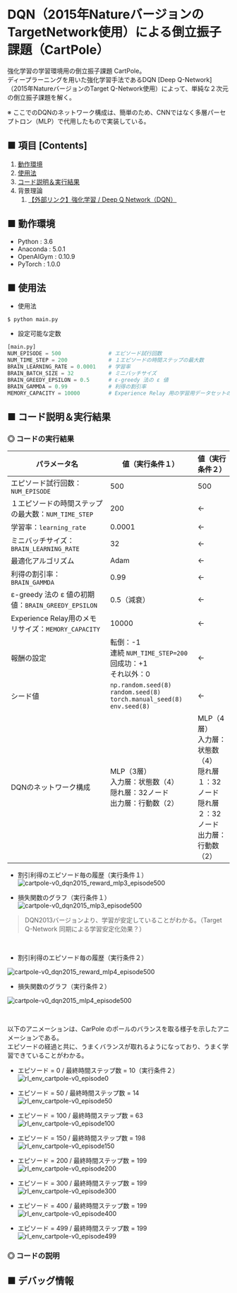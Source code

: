 # DQN（2015年NatureバージョンのTargetNetwork使用）による倒立振子課題（CartPole）
強化学習の学習環境用の倒立振子課題 CartPole。<br>
ディープラーニングを用いた強化学習手法であるDQN [Deep Q-Network] （2015年NatureバージョンのTarget Q-Network使用）によって、単純な２次元の倒立振子課題を解く。<br>

※ ここでのDQNのネットワーク構成は、簡単のため、CNNではなく多層パーセプトロン（MLP）で代用したもので実装している。<br>

## ■ 項目 [Contents]
1. [動作環境](#動作環境)
1. [使用法](#使用法)
1. [コード説明＆実行結果](#コード説明＆実行結果)
1. 背景理論
    1. [【外部リンク】強化学習 / Deep Q Network（DQN）](http://yagami12.hatenablog.com/entry/2019/02/22/210608#DeepQNetwork)


## ■ 動作環境

- Python : 3.6
- Anaconda : 5.0.1
- OpenAIGym : 0.10.9
- PyTorch : 1.0.0

## ■ 使用法

- 使用法
```
$ python main.py
```

- 設定可能な定数
```python
[main.py]
NUM_EPISODE = 500               # エピソード試行回数
NUM_TIME_STEP = 200             # １エピソードの時間ステップの最大数
BRAIN_LEARNING_RATE = 0.0001    # 学習率
BRAIN_BATCH_SIZE = 32           # ミニバッチサイズ
BRAIN_GREEDY_EPSILON = 0.5      # ε-greedy 法の ε 値
BRAIN_GAMMDA = 0.99             # 利得の割引率
MEMORY_CAPACITY = 10000         # Experience Relay 用の学習用データセットのメモリの最大の長さ
```

<a id="コード説明＆実行結果"></a>

## ■ コード説明＆実行結果

### ◎ コードの実行結果

|パラメータ名|値（実行条件１）|値（実行条件２）|
|---|---|---|
|エピソード試行回数：`NUM_EPISODE`|500|500|
|１エピソードの時間ステップの最大数：`NUM_TIME_STEP`|200|←|
|学習率：`learning_rate`|0.0001|←|
|ミニバッチサイズ：`BRAIN_LEARNING_RATE`|32|←|
|最適化アルゴリズム|Adam|←|
|利得の割引率：`BRAIN_GAMMDA`|0.99|←|
|ε-greedy 法の ε 値の初期値：`BRAIN_GREEDY_EPSILON`|0.5（減衰）|←|
|Experience Relay用のメモリサイズ：`MEMORY_CAPACITY`|10000|←|
|報酬の設定|転倒：-1<br>連続 `NUM_TIME_STEP=200`回成功：+1<br>それ以外：0|←|
|シード値|`np.random.seed(8)`<br>`random.seed(8)`<br>`torch.manual_seed(8)`<br>`env.seed(8)`|←|
|DQNのネットワーク構成|MLP（3層）<br>入力層：状態数（4）<br>隠れ層：32ノード<br>出力層：行動数（2）|MLP（4層）<br>入力層：状態数（4）<br>隠れ層１：32ノード<br>隠れ層２：32ノード<br>出力層：行動数（2）|


<!--
転倒：-1<br>連続 `NUM_TIME_STEP`回成功：+`NUM_TIME_STEP=200`<br>それ以外：+1|
-->

- 割引利得のエピソード毎の履歴（実行条件１）<br>
![cartpole-v0_dqn2015_reward_mlp3_episode500](https://user-images.githubusercontent.com/25688193/53780206-a5986780-3f46-11e9-8f1b-1e3f597f77b5.png)<br>

- 損失関数のグラフ（実行条件１）<br>
![cartpole-v0_dqn2015_mlp3_episode500](https://user-images.githubusercontent.com/25688193/53780207-a5986780-3f46-11e9-8d3d-47254bf568c6.png)<br>
> DQN2013バージョンより、学習が安定していることがわかる。（Target Q-Network 同期による学習安定化効果？）

<!--
- DQN2013年バージョンとDQN2015バージョンの比較（実行条件１）<br>
![cartpole-v0_dqn2015-dqn2013_mlp3_reward_episode500](https://user-images.githubusercontent.com/25688193/53071607-0c208d00-3526-11e9-9fbf-a01e4deb7d0a.png)<br>
![cartpole-v0_dqn2015-dqn2013_mlp3_episode500](https://user-images.githubusercontent.com/25688193/53071608-0cb92380-3526-11e9-875f-0d7065c57c35.png)<br>
-->

<br>

- 割引利得のエピソード毎の履歴（実行条件２）<br>
<!--
![cartpole-v0_dqn2015_reward_episode500](https://user-images.githubusercontent.com/25688193/52928835-15bebf00-3385-11e9-8acb-665b6f81b3b4.png)<br>
-->
<!--
![cartpole-v0_dqn2015_reward_mlp4_episode500](https://user-images.githubusercontent.com/25688193/53069071-0cb52580-351e-11e9-9b99-602261330fce.png)<br>
-->
![cartpole-v0_dqn2015_reward_mlp4_episode500](https://user-images.githubusercontent.com/25688193/53780902-cc0bd200-3f49-11e9-8235-f9168242d9cb.png)<br>

- 損失関数のグラフ（実行条件２）<br>
<!--
![cartpole-v0_dqn2015_episode500](https://user-images.githubusercontent.com/25688193/52928868-3555e780-3385-11e9-8042-ad94bee9a3eb.png)<br>
-->
<!--
![cartpole-v0_dqn2015_mlp4_episode500](https://user-images.githubusercontent.com/25688193/53069072-0cb52580-351e-11e9-87c8-71dc2d3fd948.png)<br>
-->
![cartpole-v0_dqn2015_mlp4_episode500](https://user-images.githubusercontent.com/25688193/53780901-c9a97800-3f49-11e9-8587-f2eae79bd4a6.png)<br>

<!--
- DQN2013年バージョンとDQN2015バージョンの比較（実行条件２）<br>
![cartpole-v0_dqn2015-dqn2013_mlp4 reward_episode500](https://user-images.githubusercontent.com/25688193/53072115-8bfb2700-3527-11e9-91ee-f970cd331344.png)<br>
![cartpole-v0_dqn2015-dqn2013_mlp4_episode500](https://user-images.githubusercontent.com/25688193/53072117-8c93bd80-3527-11e9-9237-2e27ff2a4e6f.png)<br>
-->

<br>

以下のアニメーションは、CarPole のポールのバランスを取る様子を示したアニメーションである。<br>
エピソードの経過と共に、うまくバランスが取れるようになっており、うまく学習できていることがわかる。<br>


- エピソード = 0 / 最終時間ステップ数 = 10（実行条件２）<br>
![rl_env_cartpole-v0_episode0](https://user-images.githubusercontent.com/25688193/53780992-391f6780-3f4a-11e9-8a8c-f15c0bce8b4b.gif)<br>

- エピソード = 50 / 最終時間ステップ数 = 14<br>
![rl_env_cartpole-v0_episode50](https://user-images.githubusercontent.com/25688193/53780995-3de41b80-3f4a-11e9-8a9c-17a748f8cdd2.gif)<br>

- エピソード = 100 / 最終時間ステップ数 = 63<br>
![rl_env_cartpole-v0_episode100](https://user-images.githubusercontent.com/25688193/53780997-40df0c00-3f4a-11e9-9dfa-9e961126f4c6.gif)<br>

- エピソード = 150 / 最終時間ステップ数 = 198<br>
![rl_env_cartpole-v0_episode150](https://user-images.githubusercontent.com/25688193/53781002-450b2980-3f4a-11e9-9177-18131ee7740f.gif)<br>

- エピソード = 200 / 最終時間ステップ数 = 199<br>
![rl_env_cartpole-v0_episode200](https://user-images.githubusercontent.com/25688193/53781058-84397a80-3f4a-11e9-9806-2548b9b807b8.gif)<br>

- エピソード = 300 / 最終時間ステップ数 = 199<br>
![rl_env_cartpole-v0_episode300](https://user-images.githubusercontent.com/25688193/53781061-869bd480-3f4a-11e9-8864-9b213b7fedfb.gif)<br>

- エピソード = 400 / 最終時間ステップ数 = 199<br>
![rl_env_cartpole-v0_episode400](https://user-images.githubusercontent.com/25688193/53781066-8a2f5b80-3f4a-11e9-9d36-0cb1e1fafacf.gif)<br>

- エピソード = 499 / 最終時間ステップ数 = 199<br>
![rl_env_cartpole-v0_episode499](https://user-images.githubusercontent.com/25688193/53781068-8bf91f00-3f4a-11e9-9551-9dad68adc5dc.gif)<br>


### ◎ コードの説明


## ■ デバッグ情報

